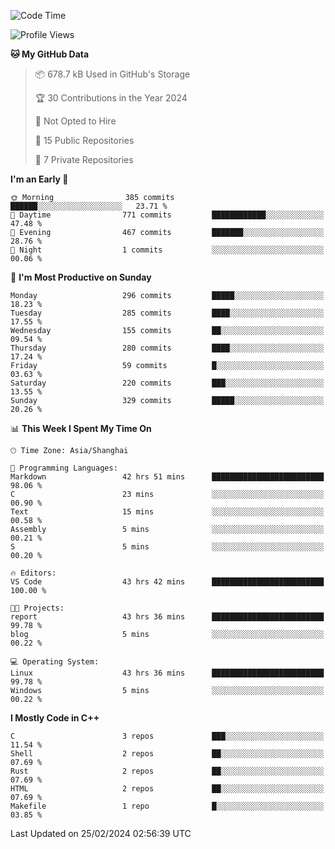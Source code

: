 <!--
**Salvely/Salvely** is a ✨ _special_ ✨ repository because its `README.md` (this file) appears on your GitHub profile.

Here are some ideas to get you started:

- 🔭 I’m currently working on ...
- 🌱 I’m currently learning ...
- 👯 I’m looking to collaborate on ...
- 🤔 I’m looking for help with ...
- 💬 Ask me about ...
- 📫 How to reach me: ...
- 😄 Pronouns: ...
- ⚡ Fun fact: ...
-->

<!--START_SECTION:waka-->
![Code Time](http://img.shields.io/badge/Code%20Time-496%20hrs%203%20mins-blue)

![Profile Views](http://img.shields.io/badge/Profile%20Views-0-blue)

**🐱 My GitHub Data** 

> 📦 678.7 kB Used in GitHub's Storage 
 > 
> 🏆 30 Contributions in the Year 2024
 > 
> 🚫 Not Opted to Hire
 > 
> 📜 15 Public Repositories 
 > 
> 🔑 7 Private Repositories 
 > 
**I'm an Early 🐤** 

```text
🌞 Morning                385 commits         ██████░░░░░░░░░░░░░░░░░░░   23.71 % 
🌆 Daytime                771 commits         ████████████░░░░░░░░░░░░░   47.48 % 
🌃 Evening                467 commits         ███████░░░░░░░░░░░░░░░░░░   28.76 % 
🌙 Night                  1 commits           ░░░░░░░░░░░░░░░░░░░░░░░░░   00.06 % 
```
📅 **I'm Most Productive on Sunday** 

```text
Monday                   296 commits         █████░░░░░░░░░░░░░░░░░░░░   18.23 % 
Tuesday                  285 commits         ████░░░░░░░░░░░░░░░░░░░░░   17.55 % 
Wednesday                155 commits         ██░░░░░░░░░░░░░░░░░░░░░░░   09.54 % 
Thursday                 280 commits         ████░░░░░░░░░░░░░░░░░░░░░   17.24 % 
Friday                   59 commits          █░░░░░░░░░░░░░░░░░░░░░░░░   03.63 % 
Saturday                 220 commits         ███░░░░░░░░░░░░░░░░░░░░░░   13.55 % 
Sunday                   329 commits         █████░░░░░░░░░░░░░░░░░░░░   20.26 % 
```


📊 **This Week I Spent My Time On** 

```text
🕑︎ Time Zone: Asia/Shanghai

💬 Programming Languages: 
Markdown                 42 hrs 51 mins      █████████████████████████   98.06 % 
C                        23 mins             ░░░░░░░░░░░░░░░░░░░░░░░░░   00.90 % 
Text                     15 mins             ░░░░░░░░░░░░░░░░░░░░░░░░░   00.58 % 
Assembly                 5 mins              ░░░░░░░░░░░░░░░░░░░░░░░░░   00.21 % 
S                        5 mins              ░░░░░░░░░░░░░░░░░░░░░░░░░   00.20 % 

🔥 Editors: 
VS Code                  43 hrs 42 mins      █████████████████████████   100.00 % 

🐱‍💻 Projects: 
report                   43 hrs 36 mins      █████████████████████████   99.78 % 
blog                     5 mins              ░░░░░░░░░░░░░░░░░░░░░░░░░   00.22 % 

💻 Operating System: 
Linux                    43 hrs 36 mins      █████████████████████████   99.78 % 
Windows                  5 mins              ░░░░░░░░░░░░░░░░░░░░░░░░░   00.22 % 
```

**I Mostly Code in C++** 

```text
C                        3 repos             ███░░░░░░░░░░░░░░░░░░░░░░   11.54 % 
Shell                    2 repos             ██░░░░░░░░░░░░░░░░░░░░░░░   07.69 % 
Rust                     2 repos             ██░░░░░░░░░░░░░░░░░░░░░░░   07.69 % 
HTML                     2 repos             ██░░░░░░░░░░░░░░░░░░░░░░░   07.69 % 
Makefile                 1 repo              █░░░░░░░░░░░░░░░░░░░░░░░░   03.85 % 
```


 Last Updated on 25/02/2024 02:56:39 UTC
<!--END_SECTION:waka-->
<!-- ### [![Typing SVG](https://readme-typing-svg.demolab.com?font=JetBrains+Mono&size=22&pause=1000&width=435&height=70&lines=Hi!+I'm+Wen+Gao.+Nice+to+see+you!)](https://git.io/typing-svg)

[![Salvely's GitHub stats](https://github-readme-stats.vercel.app/api?username=Salvely&count_private=true&show_icons=true&theme=buefy&include_all_commits=true)](https://github.com/anuraghazr/github-readme-stats)
[![Top Langs](https://github-readme-stats.vercel.app/api/top-langs/?username=Salvely)](https://github.com/anuraghazr/github-readme-stats)


![Leetcode Stats](https://leetcard.jacoblin.cool/Salvely?theme=wtf&font=Kameron&ext=activity&show_rank=true)

![](https://komarev.com/ghpvc/?username=Salvely)
-->
